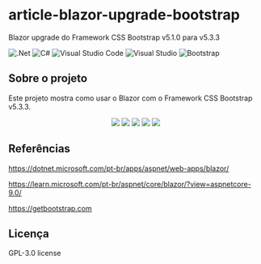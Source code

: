 # article-blazor-upgrade-bootstrap
Blazor upgrade do Framework CSS Bootstrap v5.1.0 para v5.3.3

![.Net](https://img.shields.io/badge/.NET-5C2D91?style=for-the-badge&logo=.net&logoColor=white)
![C#](https://img.shields.io/badge/c%23-%23239120.svg?style=for-the-badge&logo=c-sharp&logoColor=white)
![Visual Studio Code](https://img.shields.io/badge/Visual%20Studio%20Code-0078d7.svg?style=for-the-badge&logo=visual-studio-code&logoColor=white)
![Visual Studio](https://img.shields.io/badge/Visual%20Studio-5C2D91.svg?style=for-the-badge&logo=visual-studio&logoColor=white)
![Bootstrap](https://img.shields.io/badge/bootstrap-%238511FA.svg?style=for-the-badge&logo=bootstrap&logoColor=white)

## Sobre o projeto
Este projeto mostra como usar o Blazor com o Framework CSS Bootstrap v5.3.3.

<div align="center">
    <img src="https://github.com/user-attachments/assets/c5eb57f3-0935-4879-b14a-1d2f7ccfd257"</img>
    <img src="https://github.com/user-attachments/assets/19f48975-130a-438c-9342-3281a37b4149"</img>
    <img src="https://github.com/user-attachments/assets/dacbb3c5-c1b5-4029-b5e0-398adef126cd"</img>
    <img src="https://github.com/user-attachments/assets/cc785d24-5824-423a-8873-1abff2b775ae"</img>
    <img src="https://github.com/user-attachments/assets/32df4586-b203-41fa-b1e2-14555ec73f58"</img>
</div>

## Referências
https://dotnet.microsoft.com/pt-br/apps/aspnet/web-apps/blazor/

https://learn.microsoft.com/pt-br/aspnet/core/blazor/?view=aspnetcore-9.0/

https://getbootstrap.com

## Licença
GPL-3.0 license
